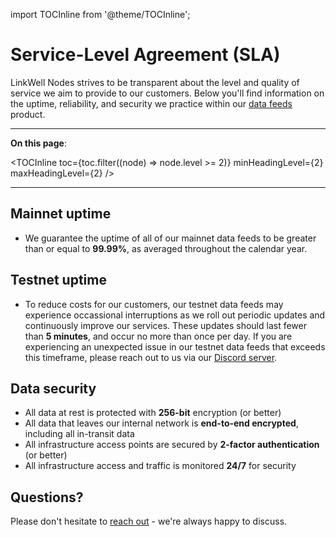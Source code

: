import TOCInline from '@theme/TOCInline';

# Service-Level Agreement (SLA)

LinkWell Nodes strives to be transparent about the level and quality of service we aim to provide to our customers. Below you'll find information on the uptime, reliability, and security we practice within our [data feeds](/services/direct-request-jobs/Jobs-and-Pricing) product. 

---

**On this page**:

<TOCInline
  toc={toc.filter((node) => node.level >= 2)}
  minHeadingLevel={2}
  maxHeadingLevel={2}
/>

---

## Mainnet uptime

* We guarantee the uptime of all of our mainnet data feeds to be greater than or equal to **99.99%**, as averaged throughout the calendar year.

## Testnet uptime

* To reduce costs for our customers, our testnet data feeds may experience occassional interruptions as we roll out periodic updates and continuously improve our services. These updates should last fewer than **5 minutes**, and occur no more than once per day. If you are experiencing an unexpected issue in our testnet data feeds that exceeds this timeframe, please reach out to us via our [Discord server](https://discord.gg/AJ66pRz4).

## Data security

* All data at rest is protected with **256-bit** encryption (or better)
* All data that leaves our internal network is **end-to-end encrypted**, including all in-transit data
* All infrastructure access points are secured by **2-factor authentication** (or better)
* All infrastructure access and traffic is monitored **24/7** for security

## Questions?

Please don't hesitate to [reach out](https://linkwellnodes.io/Home.html#contact-us "Contact LinkWell Nodes") - we're always happy to discuss.
